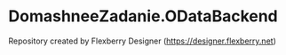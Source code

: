 # DomashneeZadanie.ODataBackend
Repository created by Flexberry Designer (https://designer.flexberry.net)
